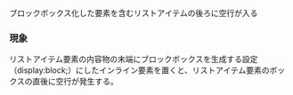 ブロックボックス化した要素を含むリストアイテムの後ろに空行が入る

### 現象

リストアイテム要素の内容物の末端にブロックボックスを生成する設定（display:block;）にしたインライン要素を置くと、リストアイテム要素のボックスの直後に空行が発生する。
